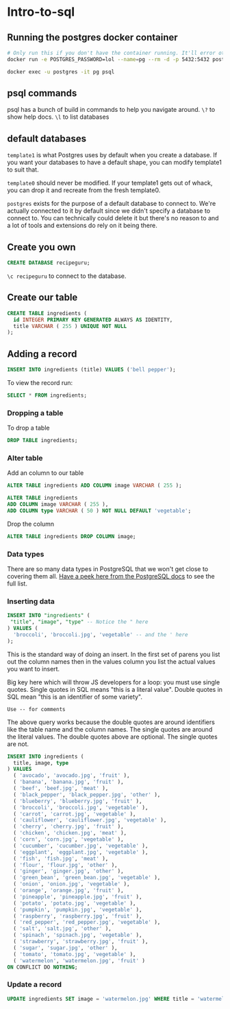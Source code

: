 # Intro-to-sql

## Running the postgres docker container

```bash
# Only run this if you don't have the container running. It'll error otherwise
docker run -e POSTGRES_PASSWORD=lol --name=pg --rm -d -p 5432:5432 postgres:14

docker exec -u postgres -it pg psql
```

## psql commands

psql has a bunch of build in commands to help you navigate around. `\?` to show help docs.
`\l` to list databases

## default databases

`template1` is what Postgres uses by default when you create a database. If you want your databases to have a default shape, you can modify template1 to suit that.

`template0` should never be modified. If your template1 gets out of whack, you can drop it and recreate from the fresh template0.

`postgres` exists for the purpose of a default database to connect to. We're actually connected to it by default since we didn't specify a database to connect to. You can technically could delete it but there's no reason to and a lot of tools and extensions do rely on it being there.

## Create you own

```sql
CREATE DATABASE recipeguru;
```

`\c recipeguru` to connect to the database.

## Create our table

```sql
CREATE TABLE ingredients (
  id INTEGER PRIMARY KEY GENERATED ALWAYS AS IDENTITY,
  title VARCHAR ( 255 ) UNIQUE NOT NULL
);
```

## Adding a record

```sql
INSERT INTO ingredients (title) VALUES ('bell pepper');
```

To view the record run:

```sql
SELECT * FROM ingredients;
```

### Dropping a table

To drop a table

```sql
DROP TABLE ingredients;
```

### Alter table

Add an column to our table

```sql
ALTER TABLE ingredients ADD COLUMN image VARCHAR ( 255 );

ALTER TABLE ingredients
ADD COLUMN image VARCHAR ( 255 ),
ADD COLUMN type VARCHAR ( 50 ) NOT NULL DEFAULT 'vegetable';
```

Drop the column

```sql
ALTER TABLE ingredients DROP COLUMN image;
```

### Data types

There are so many data types in PostgreSQL that we won't get close to covering them all. [Have a peek here from the PostgreSQL docs](https://www.postgresql.org/docs/14/datatype.html) to see the full list.

### Inserting data

```sql
INSERT INTO "ingredients" (
 "title", "image", "type" -- Notice the " here
) VALUES (
  'broccoli', 'broccoli.jpg', 'vegetable' -- and the ' here
);
```

This is the standard way of doing an insert. In the first set of parens you list out the column names then in the values column you list the actual values you want to insert.

Big key here which will throw JS developers for a loop: you must use single quotes. Single quotes in SQL means "this is a literal value". Double quotes in SQL mean "this is an identifier of some variety".

`Use -- for comments`

The above query works because the double quotes are around identifiers like the table name and the column names. The single quotes are around the literal values. The double quotes above are optional. The single quotes are not.

```sql
INSERT INTO ingredients (
  title, image, type
) VALUES
  ( 'avocado', 'avocado.jpg', 'fruit' ),
  ( 'banana', 'banana.jpg', 'fruit' ),
  ( 'beef', 'beef.jpg', 'meat' ),
  ( 'black_pepper', 'black_pepper.jpg', 'other' ),
  ( 'blueberry', 'blueberry.jpg', 'fruit' ),
  ( 'broccoli', 'broccoli.jpg', 'vegetable' ),
  ( 'carrot', 'carrot.jpg', 'vegetable' ),
  ( 'cauliflower', 'cauliflower.jpg', 'vegetable' ),
  ( 'cherry', 'cherry.jpg', 'fruit' ),
  ( 'chicken', 'chicken.jpg', 'meat' ),
  ( 'corn', 'corn.jpg', 'vegetable' ),
  ( 'cucumber', 'cucumber.jpg', 'vegetable' ),
  ( 'eggplant', 'eggplant.jpg', 'vegetable' ),
  ( 'fish', 'fish.jpg', 'meat' ),
  ( 'flour', 'flour.jpg', 'other' ),
  ( 'ginger', 'ginger.jpg', 'other' ),
  ( 'green_bean', 'green_bean.jpg', 'vegetable' ),
  ( 'onion', 'onion.jpg', 'vegetable' ),
  ( 'orange', 'orange.jpg', 'fruit' ),
  ( 'pineapple', 'pineapple.jpg', 'fruit' ),
  ( 'potato', 'potato.jpg', 'vegetable' ),
  ( 'pumpkin', 'pumpkin.jpg', 'vegetable' ),
  ( 'raspberry', 'raspberry.jpg', 'fruit' ),
  ( 'red_pepper', 'red_pepper.jpg', 'vegetable' ),
  ( 'salt', 'salt.jpg', 'other' ),
  ( 'spinach', 'spinach.jpg', 'vegetable' ),
  ( 'strawberry', 'strawberry.jpg', 'fruit' ),
  ( 'sugar', 'sugar.jpg', 'other' ),
  ( 'tomato', 'tomato.jpg', 'vegetable' ),
  ( 'watermelon', 'watermelon.jpg', 'fruit' )
ON CONFLICT DO NOTHING;
```

### Update a record

```sql
UPDATE ingredients SET image = 'watermelon.jpg' WHERE title = 'watermelon';
```
